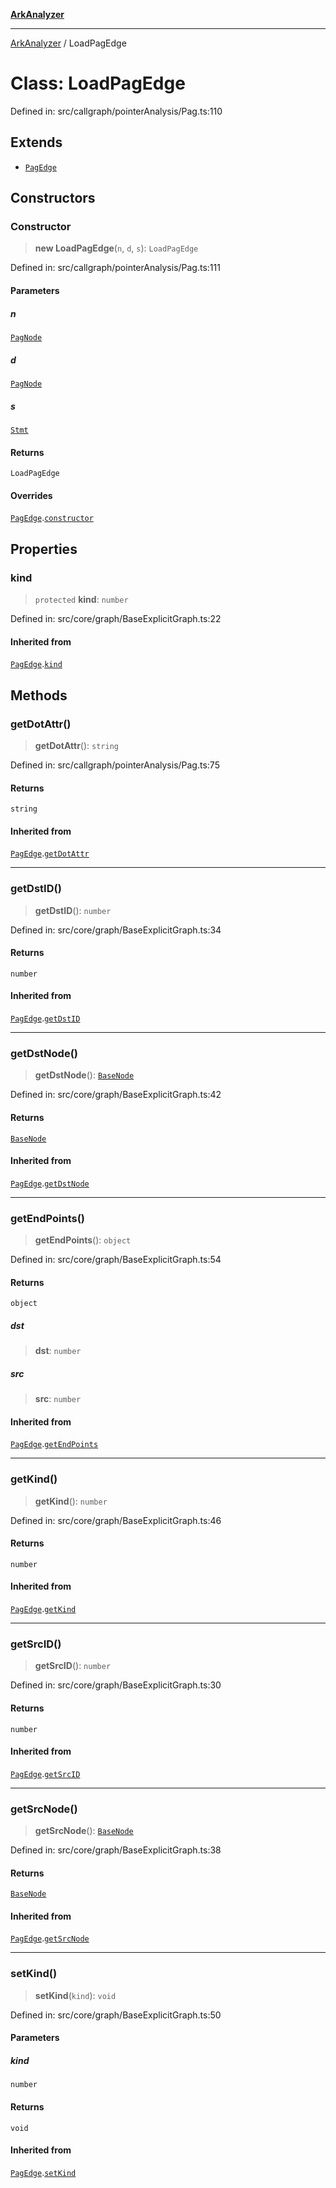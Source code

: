 [**ArkAnalyzer**](../README.md)

***

[ArkAnalyzer](../globals.md) / LoadPagEdge

# Class: LoadPagEdge

Defined in: src/callgraph/pointerAnalysis/Pag.ts:110

## Extends

- [`PagEdge`](PagEdge.md)

## Constructors

### Constructor

> **new LoadPagEdge**(`n`, `d`, `s`): `LoadPagEdge`

Defined in: src/callgraph/pointerAnalysis/Pag.ts:111

#### Parameters

##### n

[`PagNode`](PagNode.md)

##### d

[`PagNode`](PagNode.md)

##### s

[`Stmt`](Stmt.md)

#### Returns

`LoadPagEdge`

#### Overrides

[`PagEdge`](PagEdge.md).[`constructor`](PagEdge.md#constructor)

## Properties

### kind

> `protected` **kind**: `number`

Defined in: src/core/graph/BaseExplicitGraph.ts:22

#### Inherited from

[`PagEdge`](PagEdge.md).[`kind`](PagEdge.md#kind)

## Methods

### getDotAttr()

> **getDotAttr**(): `string`

Defined in: src/callgraph/pointerAnalysis/Pag.ts:75

#### Returns

`string`

#### Inherited from

[`PagEdge`](PagEdge.md).[`getDotAttr`](PagEdge.md#getdotattr)

***

### getDstID()

> **getDstID**(): `number`

Defined in: src/core/graph/BaseExplicitGraph.ts:34

#### Returns

`number`

#### Inherited from

[`PagEdge`](PagEdge.md).[`getDstID`](PagEdge.md#getdstid)

***

### getDstNode()

> **getDstNode**(): [`BaseNode`](BaseNode.md)

Defined in: src/core/graph/BaseExplicitGraph.ts:42

#### Returns

[`BaseNode`](BaseNode.md)

#### Inherited from

[`PagEdge`](PagEdge.md).[`getDstNode`](PagEdge.md#getdstnode)

***

### getEndPoints()

> **getEndPoints**(): `object`

Defined in: src/core/graph/BaseExplicitGraph.ts:54

#### Returns

`object`

##### dst

> **dst**: `number`

##### src

> **src**: `number`

#### Inherited from

[`PagEdge`](PagEdge.md).[`getEndPoints`](PagEdge.md#getendpoints)

***

### getKind()

> **getKind**(): `number`

Defined in: src/core/graph/BaseExplicitGraph.ts:46

#### Returns

`number`

#### Inherited from

[`PagEdge`](PagEdge.md).[`getKind`](PagEdge.md#getkind)

***

### getSrcID()

> **getSrcID**(): `number`

Defined in: src/core/graph/BaseExplicitGraph.ts:30

#### Returns

`number`

#### Inherited from

[`PagEdge`](PagEdge.md).[`getSrcID`](PagEdge.md#getsrcid)

***

### getSrcNode()

> **getSrcNode**(): [`BaseNode`](BaseNode.md)

Defined in: src/core/graph/BaseExplicitGraph.ts:38

#### Returns

[`BaseNode`](BaseNode.md)

#### Inherited from

[`PagEdge`](PagEdge.md).[`getSrcNode`](PagEdge.md#getsrcnode)

***

### setKind()

> **setKind**(`kind`): `void`

Defined in: src/core/graph/BaseExplicitGraph.ts:50

#### Parameters

##### kind

`number`

#### Returns

`void`

#### Inherited from

[`PagEdge`](PagEdge.md).[`setKind`](PagEdge.md#setkind)
